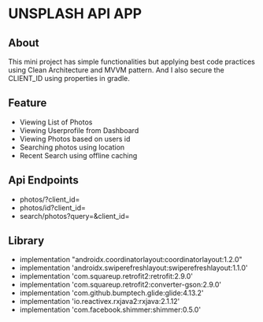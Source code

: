 # UNSPLASH API APP

## About
This mini project has simple functionalities but applying best code practices using Clean Architecture and MVVM pattern. 
And I also secure the CLIENT_ID using properties in gradle. 

## Feature
* Viewing List of Photos
* Viewing Userprofile from Dashboard
* Viewing Photos based on users id
* Searching photos using location
* Recent Search using offline caching

## Api Endpoints
* photos/?client_id=
* photos/id?client_id=
* search/photos?query=&client_id=

## Library
* implementation "androidx.coordinatorlayout:coordinatorlayout:1.2.0"
* implementation 'androidx.swiperefreshlayout:swiperefreshlayout:1.1.0'
* implementation 'com.squareup.retrofit2:retrofit:2.9.0'
* implementation 'com.squareup.retrofit2:converter-gson:2.9.0'
* implementation 'com.github.bumptech.glide:glide:4.13.2'
* implementation 'io.reactivex.rxjava2:rxjava:2.1.12'
* implementation 'com.facebook.shimmer:shimmer:0.5.0'
